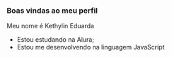 ### Boas vindas ao meu perfil

Meu nome é Kethylin Eduarda 

 - Estou estudando na Alura;
 - Estou me desenvolvendo na linguagem JavaScript
